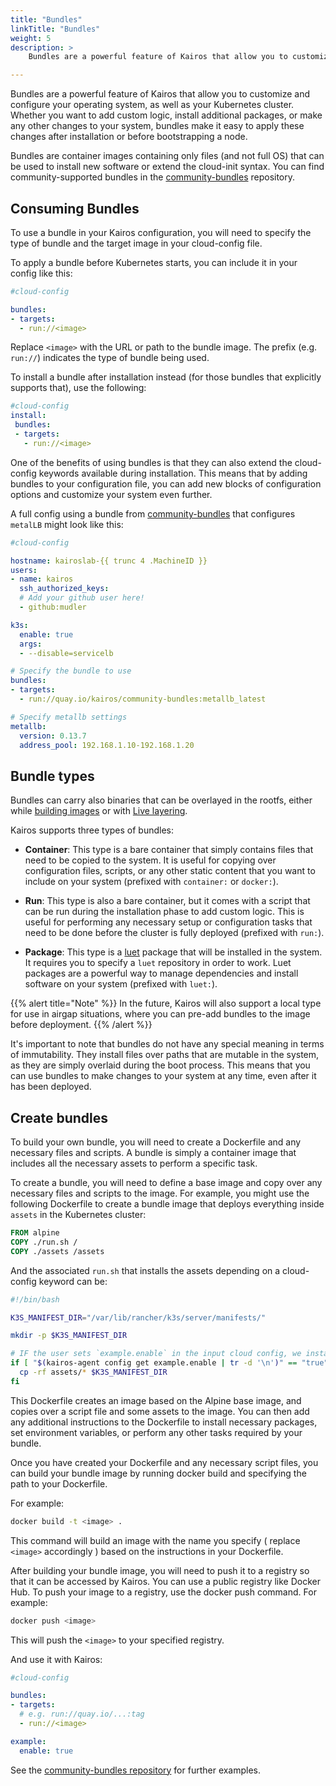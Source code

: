 ```yaml
---
title: "Bundles"
linkTitle: "Bundles"
weight: 5
description: >
    Bundles are a powerful feature of Kairos that allow you to customize and configure your operating system. This section explains how to use and build custom bundles.

---
```


Bundles are a powerful feature of Kairos that allow you to customize and configure your operating system, as well as your Kubernetes cluster. Whether you want to add custom logic, install additional packages, or make any other changes to your system, bundles make it easy to apply these changes after installation or before bootstrapping a node.

Bundles are container images containing only files (and not full OS) that can be used to install new software or extend the cloud-init syntax. You can find community-supported bundles in the [community-bundles](https://github.com/kairos-io/community-bundles) repository.

## Consuming Bundles

To use a bundle in your Kairos configuration, you will need to specify the type of bundle and the target image in your cloud-config file.

To apply a bundle before Kubernetes starts, you can include it in your config like this:

```yaml
#cloud-config

bundles:
- targets:
  - run://<image>
```

Replace `<image>` with the URL or path to the bundle image. The prefix (e.g. `run://`) indicates the type of bundle being used.

To install a bundle after installation instead (for those bundles that explicitly supports that), use the following:

```yaml
#cloud-config
install:
 bundles:
 - targets:
   - run://<image>
```

One of the benefits of using bundles is that they can also extend the cloud-config keywords available during installation. This means that by adding bundles to your configuration file, you can add new blocks of configuration options and customize your system even further.

A full config using a bundle from [community-bundles](https://github.com/kairos-io/community-bundles) that configures `metalLB` might look like this:

```yaml
#cloud-config

hostname: kairoslab-{{ trunc 4 .MachineID }}
users:
- name: kairos
  ssh_authorized_keys:
  # Add your github user here!
  - github:mudler

k3s:
  enable: true
  args:
  - --disable=servicelb

# Specify the bundle to use
bundles:
- targets:
  - run://quay.io/kairos/community-bundles:metallb_latest

# Specify metallb settings
metallb:
  version: 0.13.7
  address_pool: 192.168.1.10-192.168.1.20
```

## Bundle types

Bundles can carry also binaries that can be overlayed in the rootfs, either while [building images](/docs/advanced/build) or with [Live layering](https://kairos.io/docs/advanced/livelayering/).

Kairos supports three types of bundles:

- **Container**: This type is a bare container that simply contains files that need to be copied to the system. It is useful for copying over configuration files, scripts, or any other static content that you want to include on your system (prefixed with `container:` or `docker:`).

- **Run**: This type is also a bare container, but it comes with a script that can be run during the installation phase to add custom logic. This is useful for performing any necessary setup or configuration tasks that need to be done before the cluster is fully deployed (prefixed with `run:`).

- **Package**: This type is a [luet](https://luet.io) package that will be installed in the system. It requires you to specify a `luet` repository in order to work. Luet packages are a powerful way to manage dependencies and install software on your system (prefixed with `luet:`).


{{% alert title="Note" %}}
In the future, Kairos will also support a local type for use in airgap situations, where you can pre-add bundles to the image before deployment.
{{% /alert %}}

It's important to note that bundles do not have any special meaning in terms of immutability. They install files over paths that are mutable in the system, as they are simply overlaid during the boot process. This means that you can use bundles to make changes to your system at any time, even after it has been deployed.

## Create bundles

To build your own bundle, you will need to create a Dockerfile and any necessary files and scripts. A bundle is simply a container image that includes all the necessary assets to perform a specific task.

To create a bundle, you will need to define a base image and copy over any necessary files and scripts to the image. For example, you might use the following Dockerfile to create a bundle image that deploys everything inside `assets` in the Kubernetes cluster:

```Dockerfile
FROM alpine
COPY ./run.sh /
COPY ./assets /assets
```

And the associated `run.sh` that installs the assets depending on a cloud-config keyword can be:

```bash
#!/bin/bash

K3S_MANIFEST_DIR="/var/lib/rancher/k3s/server/manifests/"

mkdir -p $K3S_MANIFEST_DIR

# IF the user sets `example.enable` in the input cloud config, we install our assets
if [ "$(kairos-agent config get example.enable | tr -d '\n')" == "true" ]; then
  cp -rf assets/* $K3S_MANIFEST_DIR
fi
```

This Dockerfile creates an image based on the Alpine base image, and copies over a script file and some assets to the image. 
You can then add any additional instructions to the Dockerfile to install necessary packages, set environment variables, or perform any other tasks required by your bundle.

Once you have created your Dockerfile and any necessary script files, you can build your bundle image by running docker build and specifying the path to your Dockerfile. 

For example:

```bash
docker build -t <image> .
```

This command will build an image with the name you specify ( replace `<image>` accordingly ) based on the instructions in your Dockerfile.

After building your bundle image, you will need to push it to a registry so that it can be accessed by Kairos. You can use a public registry like Docker Hub. To push your image to a registry, use the docker push command. For example:

```bash
docker push <image>
```

This will push the `<image>` to your specified registry.

And use it with Kairos:

```yaml
#cloud-config

bundles:
- targets:
  # e.g. run://quay.io/...:tag
  - run://<image>

example:
  enable: true
```

See the [community-bundles repository](https://github.com/kairos-io/community-bundles) for further examples.